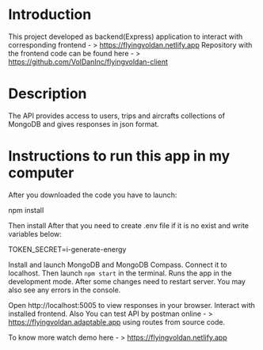 # Introduction
This project developed as backend(Express) application to interact with corresponding frontend - > 
https://flyingvoldan.netlify.app
Repository with the frontend code can be found here - > https://github.com/VolDanInc/flyingvoldan-client

# Description
The API provides access to users, trips and aircrafts collections of MongoDB and gives responses in json format. 

# Instructions to run this app in my computer
After you downloaded the code you have to launch: 

npm install

Then install 
After that you need to create .env file if it is no exist and write variables below:

TOKEN_SECRET=i-generate-energy

Install and launch MongoDB and MongoDB Compass. Connect it to localhost.
Then launch `npm start` in the terminal.
Runs the app in the development mode.
After some changes need to restart server.
You may also see any errors in the console.

Open http://localhost:5005 to view responses in your browser.
Interact with installed frontend.
Also You can test API by postman online - > 
https://flyingvoldan.adaptable.app using routes from source code.

To know more watch demo here - > 
https://flyingvoldan.netlify.app
